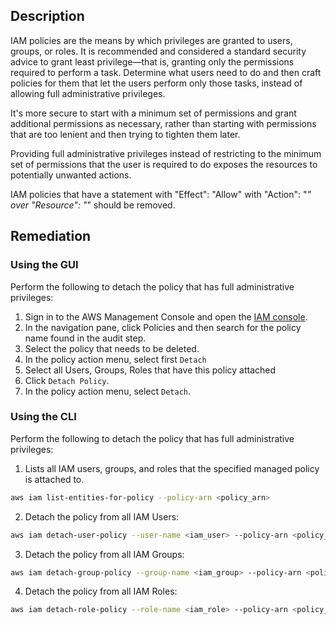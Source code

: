 ## Description

IAM policies are the means by which privileges are granted to users, groups, or roles. It is recommended and considered a standard security advice to grant least privilege—that is, granting only the permissions required to perform a task. Determine what users need to do and then craft policies for them that let the users perform only those tasks, instead of allowing full administrative privileges.

It's more secure to start with a minimum set of permissions and grant additional permissions as necessary, rather than starting with permissions that are too lenient and then trying to tighten them later.

Providing full administrative privileges instead of restricting to the minimum set of permissions that the user is required to do exposes the resources to potentially unwanted actions.

IAM policies that have a statement with "Effect": "Allow" with "Action": "*" over "Resource": "*" should be removed.

## Remediation

### Using the GUI

Perform the following to detach the policy that has full administrative privileges:

1. Sign in to the AWS Management Console and open the [IAM console](https://console.aws.amazon.com/iam/).
2. In the navigation pane, click Policies and then search for the policy name found in the audit step.
3. Select the policy that needs to be deleted.
4. In the policy action menu, select first `Detach`
5. Select all Users, Groups, Roles that have this policy attached
6. Click `Detach Policy`.
7. In the policy action menu, select `Detach`.

### Using the CLI

Perform the following to detach the policy that has full administrative privileges:

1. Lists all IAM users, groups, and roles that the specified managed policy is attached to.

```bash
aws iam list-entities-for-policy --policy-arn <policy_arn>
```

2. Detach the policy from all IAM Users:

```bash
aws iam detach-user-policy --user-name <iam_user> --policy-arn <policy_arn>
```

3. Detach the policy from all IAM Groups:

```bash
aws iam detach-group-policy --group-name <iam_group> --policy-arn <policy_arn>
```

4. Detach the policy from all IAM Roles:

```bash
aws iam detach-role-policy --role-name <iam_role> --policy-arn <policy_arn>
```
